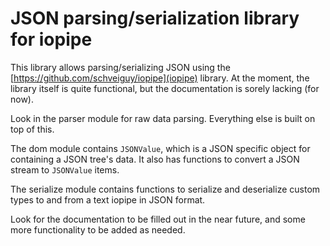 # JSON parsing/serialization library for iopipe

This library allows parsing/serializing JSON using the [https://github.com/schveiguy/iopipe](iopipe) library. At the moment, the library itself is quite functional, but the documentation is sorely lacking (for now).

Look in the parser module for raw data parsing. Everything else is built on top of this.

The dom module contains `JSONValue`, which is a JSON specific object for containing a JSON tree's data. It also has functions to convert a JSON stream to `JSONValue` items.

The serialize module contains functions to serialize and deserialize custom types to and from a text iopipe in JSON format.

Look for the documentation to be filled out in the near future, and some more functionality to be added as needed.
